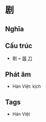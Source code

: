 # 剧

## Nghĩa

## Cấu trúc
* 剧 = [居](居.md) [刀](刀.md)

## Phát âm

* Hán Việt: kịch

## Tags
* Hán Việt

<script>window.HANZI_FIELD='剧';</script>
